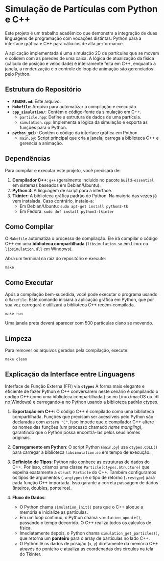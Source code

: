 # Simulação de Partículas com Python e C++

Este projeto é um trabalho acadêmico que demonstra a integração de duas linguagens de programação com vocações distintas: Python para a interface gráfica e C++ para cálculos de alta performance.

A aplicação implementada é uma simulação 2D de partículas que se movem e colidem com as paredes de uma caixa. A lógica de atualização da física (cálculo de posição e velocidade) é inteiramente feita em C++, enquanto a janela, a renderização e o controle do loop de animação são gerenciados pelo Python.

## Estrutura do Repositório

- **`README.md`**: Este arquivo.
- **`Makefile`**: Arquivo para automatizar a compilação e execução.
- **`cpp_simulation/`**: Contém o código-fonte da simulação em C++.
  - `particle.hpp`: Define a estrutura de dados de uma partícula.
  - `simulation.cpp`: Implementa a lógica da simulação e exporta as funções para o Python.
- **`python_gui/`**: Contém o código da interface gráfica em Python.
  - `main.py`: Script principal que cria a janela, carrega a biblioteca C++ e gerencia a animação.

## Dependências

Para compilar e executar este projeto, você precisará de:

1.  **Compilador C++**: `g++` (geralmente incluído no pacote `build-essential` em sistemas baseados em Debian/Ubuntu).
2.  **Python 3**: A linguagem de script para a interface.
3.  **Tkinter**: A biblioteca gráfica padrão do Python. Na maioria das vezes já vem instalada. Caso contrário, instale-a:
    - Em Debian/Ubuntu: `sudo apt-get install python3-tk`
    - Em Fedora: `sudo dnf install python3-tkinter`

## Como Compilar

O `Makefile` automatiza o processo de compilação. Ele irá compilar o código C++ em uma **biblioteca compartilhada** (`libsimulation.so` em Linux ou `libsimulation.dll` em Windows).

Abra um terminal na raiz do repositório e execute:

```
make
```

## Como Executar

Após a compilação bem-sucedida, você pode executar o programa usando o `Makefile`. Este comando iniciará a aplicação gráfica em Python, que por sua vez carregará e utilizará a biblioteca C++ recém-compilada.

```
make run
```

Uma janela preta deverá aparecer com 500 partículas ciano se movendo.

## Limpeza

Para remover os arquivos gerados pela compilação, execute:

```
make clean
```

## Explicação da Interface entre Linguagens

Interface de Função Externa (FFI) via **`ctypes`**
A forma mais elegante e eficiente de fazer Python e C++ conversarem neste cenário é compilando o código C++ como uma biblioteca compartilhada (.so no Linux/macOS ou .dll no Windows) e carregando-a no Python usando a biblioteca padrão ctypes.

1.  **Exportação em C++**: O código C++ é compilado como uma biblioteca compartilhada. Funções que precisam ser acessíveis pelo Python são declaradas com `extern "C"`. Isso impede que o compilador C++ altere os nomes das funções (um processo chamado *name mangling*), garantindo que o Python possa encontrá-las pelos seus nomes originais.

2.  **Carregamento em Python**: O script Python (`main.py`) usa `ctypes.CDLL()` para carregar a biblioteca `libsimulation.so` em tempo de execução.

3.  **Definição de Tipos**: Python não conhece as estruturas de dados do C++. Por isso, criamos uma classe `Particle(ctypes.Structure)` que espelha exatamente a `struct Particle` do C++. Também configuramos os tipos de argumentos (`.argtypes`) e o tipo de retorno (`.restype`) para cada função C++ importada. Isso garante a correta passagem de dados (inteiros, doubles, ponteiros).

4.  **Fluxo de Dados**:
    - O Python chama `simulation_init()` para que o C++ aloque a memória e inicialize as partículas.
    - Em um loop contínuo, o Python chama `simulation_update()`, passando o tempo decorrido. O C++ realiza todos os cálculos de física.
    - Imediatamente depois, o Python chama `simulation_get_particles()`, que retorna um **ponteiro** para o array de partículas no lado C++.
    - O Python lê os dados de posição (`x`, `y`) diretamente da memória C++ através do ponteiro e atualiza as coordenadas dos círculos na tela do Tkinter.